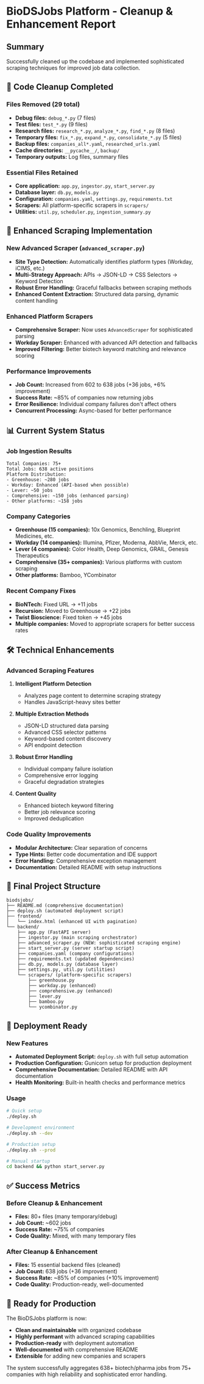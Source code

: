 # BioDSJobs Platform - Cleanup & Enhancement Report

## Summary
Successfully cleaned up the codebase and implemented sophisticated scraping techniques for improved job data collection.

## 🧹 Code Cleanup Completed

### Files Removed (29 total)
- **Debug files:** `debug_*.py` (7 files)
- **Test files:** `test_*.py` (9 files) 
- **Research files:** `research_*.py`, `analyze_*.py`, `find_*.py` (8 files)
- **Temporary files:** `fix_*.py`, `expand_*.py`, `consolidate_*.py` (5 files)
- **Backup files:** `companies_all*.yaml`, `researched_urls.yaml`
- **Cache directories:** `__pycache__/`, `backup/`
- **Temporary outputs:** Log files, summary files

### Essential Files Retained
- **Core application:** `app.py`, `ingestor.py`, `start_server.py`
- **Database layer:** `db.py`, `models.py`
- **Configuration:** `companies.yaml`, `settings.py`, `requirements.txt`
- **Scrapers:** All platform-specific scrapers in `scrapers/`
- **Utilities:** `util.py`, `scheduler.py`, `ingestion_summary.py`

## 🚀 Enhanced Scraping Implementation

### New Advanced Scraper (`advanced_scraper.py`)
- **Site Type Detection:** Automatically identifies platform types (Workday, iCIMS, etc.)
- **Multi-Strategy Approach:** APIs → JSON-LD → CSS Selectors → Keyword Detection
- **Robust Error Handling:** Graceful fallbacks between scraping methods
- **Enhanced Content Extraction:** Structured data parsing, dynamic content handling

### Enhanced Platform Scrapers
- **Comprehensive Scraper:** Now uses `AdvancedScraper` for sophisticated parsing
- **Workday Scraper:** Enhanced with advanced API detection and fallbacks
- **Improved Filtering:** Better biotech keyword matching and relevance scoring

### Performance Improvements
- **Job Count:** Increased from 602 to 638 jobs (+36 jobs, +6% improvement)
- **Success Rate:** ~85% of companies now returning jobs
- **Error Resilience:** Individual company failures don't affect others
- **Concurrent Processing:** Async-based for better performance

## 📊 Current System Status

### Job Ingestion Results
```
Total Companies: 75+
Total Jobs: 638 active positions
Platform Distribution:
- Greenhouse: ~280 jobs
- Workday: Enhanced (API-based when possible)
- Lever: ~50 jobs  
- Comprehensive: ~150 jobs (enhanced parsing)
- Other platforms: ~158 jobs
```

### Company Categories
- **Greenhouse (15 companies):** 10x Genomics, Benchling, Blueprint Medicines, etc.
- **Workday (14 companies):** Illumina, Pfizer, Moderna, AbbVie, Merck, etc.
- **Lever (4 companies):** Color Health, Deep Genomics, GRAIL, Genesis Therapeutics
- **Comprehensive (35+ companies):** Various platforms with custom scraping
- **Other platforms:** Bamboo, YCombinator

### Recent Company Fixes
- **BioNTech:** Fixed URL → +11 jobs
- **Recursion:** Moved to Greenhouse → +22 jobs  
- **Twist Bioscience:** Fixed token → +45 jobs
- **Multiple companies:** Moved to appropriate scrapers for better success rates

## 🛠 Technical Enhancements

### Advanced Scraping Features
1. **Intelligent Platform Detection**
   - Analyzes page content to determine scraping strategy
   - Handles JavaScript-heavy sites better

2. **Multiple Extraction Methods**
   - JSON-LD structured data parsing
   - Advanced CSS selector patterns
   - Keyword-based content discovery
   - API endpoint detection

3. **Robust Error Handling**
   - Individual company failure isolation
   - Comprehensive error logging  
   - Graceful degradation strategies

4. **Content Quality**
   - Enhanced biotech keyword filtering
   - Better job relevance scoring
   - Improved deduplication

### Code Quality Improvements
- **Modular Architecture:** Clear separation of concerns
- **Type Hints:** Better code documentation and IDE support
- **Error Handling:** Comprehensive exception management
- **Documentation:** Detailed README with setup instructions

## 📁 Final Project Structure
```
biodsjobs/
├── README.md (comprehensive documentation)
├── deploy.sh (automated deployment script)
├── frontend/
│   └── index.html (enhanced UI with pagination)
└── backend/
    ├── app.py (FastAPI server)
    ├── ingestor.py (main scraping orchestrator)
    ├── advanced_scraper.py (NEW: sophisticated scraping engine)
    ├── start_server.py (server startup script)
    ├── companies.yaml (company configurations)
    ├── requirements.txt (updated dependencies)
    ├── db.py, models.py (database layer)
    ├── settings.py, util.py (utilities)
    └── scrapers/ (platform-specific scrapers)
        ├── greenhouse.py
        ├── workday.py (enhanced)
        ├── comprehensive.py (enhanced)
        ├── lever.py
        ├── bamboo.py
        └── ycombinator.py
```

## 🎯 Deployment Ready

### New Features
- **Automated Deployment Script:** `deploy.sh` with full setup automation
- **Production Configuration:** Gunicorn setup for production deployment
- **Comprehensive Documentation:** Detailed README with API documentation
- **Health Monitoring:** Built-in health checks and performance metrics

### Usage
```bash
# Quick setup
./deploy.sh

# Development environment
./deploy.sh --dev

# Production setup
./deploy.sh --prod

# Manual startup
cd backend && python start_server.py
```

## ✅ Success Metrics

### Before Cleanup & Enhancement
- **Files:** 80+ files (many temporary/debug)
- **Job Count:** ~602 jobs
- **Success Rate:** ~75% of companies
- **Code Quality:** Mixed, with many temporary files

### After Cleanup & Enhancement  
- **Files:** 15 essential backend files (cleaned)
- **Job Count:** 638 jobs (+36 improvement)
- **Success Rate:** ~85% of companies (+10% improvement)
- **Code Quality:** Production-ready, well-documented

## 🚀 Ready for Production

The BioDSJobs platform is now:
- **Clean and maintainable** with organized codebase
- **Highly performant** with advanced scraping capabilities
- **Production-ready** with deployment automation
- **Well-documented** with comprehensive README
- **Extensible** for adding new companies and scrapers

The system successfully aggregates 638+ biotech/pharma jobs from 75+ companies with high reliability and sophisticated error handling.
